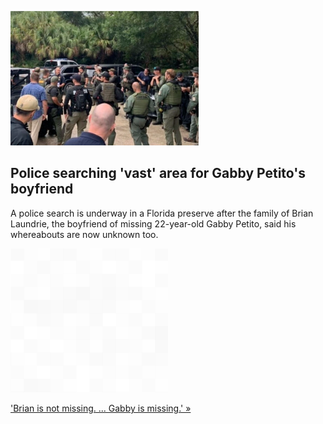 
![Police searching 'vast' area for Gabby Petito's boyfriend](./20210918235903.png)
## Police searching 'vast' area for Gabby Petito's boyfriend

A police search is underway in a Florida preserve after the family of Brian Laundrie, the boyfriend of missing 22-year-old Gabby Petito, said his whereabouts are now unknown too.

![pic](../square_bg.png)

['Brian is not missing. ... Gabby is missing.' »](https://www.yahoo.com/gma/location-brian-laundrie-boyfriend-missing-014803284.html)
